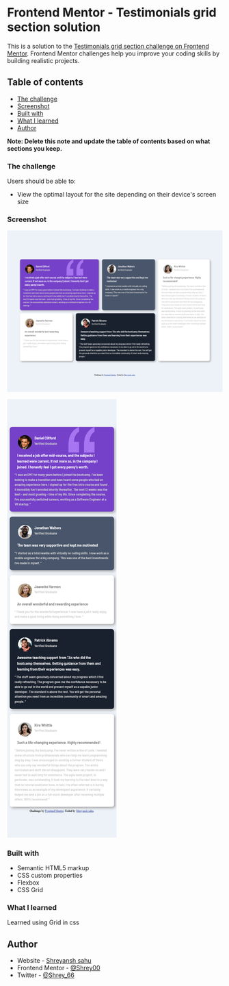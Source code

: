 # Frontend Mentor - Testimonials grid section solution

This is a solution to the [Testimonials grid section challenge on Frontend Mentor](https://www.frontendmentor.io/challenges/testimonials-grid-section-Nnw6J7Un7). Frontend Mentor challenges help you improve your coding skills by building realistic projects. 

## Table of contents

  - [The challenge](#the-challenge)
  - [Screenshot](#screenshot)
  - [Built with](#built-with)
  - [What I learned](#what-i-learned)
  - [Author](#author)

**Note: Delete this note and update the table of contents based on what sections you keep.**

### The challenge

Users should be able to:

- View the optimal layout for the site depending on their device's screen size

### Screenshot

![](./screenshots/desktop%20view.png)

![](./screenshots/mobile%20view.png)

### Built with

- Semantic HTML5 markup
- CSS custom properties
- Flexbox
- CSS Grid

### What I learned

Learned using Grid in css

## Author

- Website - [Shreyansh sahu](shreyanshsahu.com)
- Frontend Mentor - [@Shrey00](https://www.frontendmentor.io/profile/Shrey00)
- Twitter - [@Shrey_66](https://www.twitter.com/Shrey_66)

